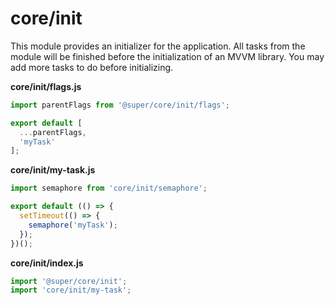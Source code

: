 # core/init

This module provides an initializer for the application.
All tasks from the module will be finished before the initialization of an MVVM library.
You may add more tasks to do before initializing.

**core/init/flags.js**

```js
import parentFlags from '@super/core/init/flags';

export default [
  ...parentFlags,
  'myTask'
];
```

**core/init/my-task.js**

```js
import semaphore from 'core/init/semaphore';

export default (() => {
  setTimeout(() => {
    semaphore('myTask');
  });
})();
```

**core/init/index.js**

```js
import '@super/core/init';
import 'core/init/my-task';
```
